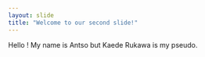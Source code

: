 ```yaml
---
layout: slide
title: "Welcome to our second slide!"
---
```

Hello !
My name is Antso but Kaede Rukawa is my pseudo.
